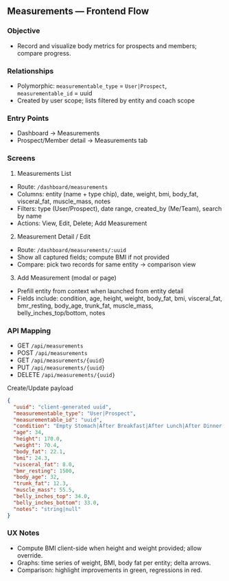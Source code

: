 ## Measurements — Frontend Flow

### Objective
- Record and visualize body metrics for prospects and members; compare progress.

### Relationships
- Polymorphic: `measurementable_type` = `User|Prospect`, `measurementable_id` = uuid
- Created by user scope; lists filtered by entity and coach scope

### Entry Points
- Dashboard → Measurements
- Prospect/Member detail → Measurements tab

### Screens
1) Measurements List
- Route: `/dashboard/measurements`
- Columns: entity (name + type chip), date, weight, bmi, body_fat, visceral_fat, muscle_mass, notes
- Filters: type (User/Prospect), date range, created_by (Me/Team), search by name
- Actions: View, Edit, Delete; Add Measurement

2) Measurement Detail / Edit
- Route: `/dashboard/measurements/:uuid`
- Show all captured fields; compute BMI if not provided
- Compare: pick two records for same entity → comparison view

3) Add Measurement (modal or page)
- Prefill entity from context when launched from entity detail
- Fields include: condition, age, height, weight, body_fat, bmi, visceral_fat, bmr_resting, body_age, trunk_fat, muscle_mass, belly_inches_top/bottom, notes

### API Mapping
- GET `/api/measurements`
- POST `/api/measurements`
- GET `/api/measurements/{uuid}`
- PUT `/api/measurements/{uuid}`
- DELETE `/api/measurements/{uuid}`

Create/Update payload
```json
{
  "uuid": "client-generated uuid",
  "measurementable_type": "User|Prospect",
  "measurementable_id": "uuid",
  "condition": "Empty Stomach|After Breakfast|After Lunch|After Dinner|2 Hours After Meal|1 Hour after Breakfast|null",
  "age": 34,
  "height": 170.0,
  "weight": 70.4,
  "body_fat": 22.1,
  "bmi": 24.3,
  "visceral_fat": 8.0,
  "bmr_resting": 1500,
  "body_age": 32,
  "trunk_fat": 12.3,
  "muscle_mass": 55.5,
  "belly_inches_top": 34.0,
  "belly_inches_bottom": 33.0,
  "notes": "string|null"
}
```

### UX Notes
- Compute BMI client-side when height and weight provided; allow override.
- Graphs: time series of weight, BMI, body fat per entity; delta arrows.
- Comparison: highlight improvements in green, regressions in red.

